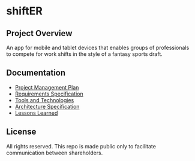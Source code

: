 # shiftER

## Project Overview

An app for mobile and tablet devices that enables groups of professionals to compete for work shifts in the style of a fantasy sports draft.

## Documentation

- [Project Management Plan](./documentation/project-management-plan.md)
- [Requirements Specification](./documentation/requirements-specification.md)
- [Tools and Technologies](./documentation/tools-and-technologies.md)
- [Architecture Specification](./documentation/architecture-specification.md)
- [Lessons Learned](./documentation/lessons-learned.md)

## License

All rights reserved. This repo is made public only to facilitate communication between shareholders.
